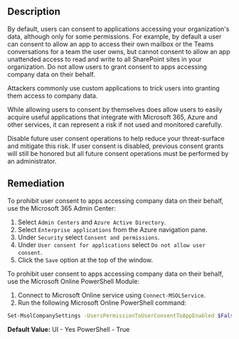 ## Description

By default, users can consent to applications accessing your organization's data, although only for some permissions. For example, by default a user can consent to allow an app to access their own mailbox or the Teams conversations for a team the user owns, but cannot consent to allow an app unattended access to read and write to all SharePoint sites in your organization. Do not allow users to grant consent to apps accessing company data on their behalf.

Attackers commonly use custom applications to trick users into granting them access to company data.

While allowing users to consent by themselves does allow users to easily acquire useful applications that integrate with Microsoft 365, Azure and other services, it can represent a risk if not used and monitored carefully.

Disable future user consent operations to help reduce your threat-surface and mitigate this risk. If user consent is disabled, previous consent grants will still be honored but all future consent operations must be performed by an administrator.

## Remediation

To prohibit user consent to apps accessing company data on their behalf, use the Microsoft 365 Admin Center:

1. Select `Admin Centers` and `Azure Active Directory`.
2. Select `Enterprise applications` from the Azure navigation pane.
3. Under `Security` select `Consent and permissions`.
4. Under `User consent for applications` select `Do not allow user consent`.
5. Click the `Save` option at the top of the window.

To prohibit user consent to apps accessing company data on their behalf, use the Microsoft Online PowerShell Module:

1. Connect to Microsoft Online service using `Connect-MSOLService`.
2. Run the following Microsoft Online PowerShell command:

```bash
Set-MsolCompanySettings -UsersPermissionToUserConsentToAppEnabled $False
```

**Default Value:** UI - Yes PowerShell - True
